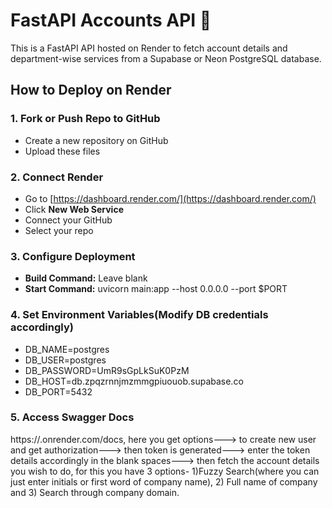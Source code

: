 # FastAPI Accounts API 🚀

This is a FastAPI API hosted on Render to fetch account details and department-wise services from a Supabase or Neon PostgreSQL database.

## How to Deploy on Render

### 1. Fork or Push Repo to GitHub
- Create a new repository on GitHub
- Upload these files

### 2. Connect Render
- Go to [https://dashboard.render.com/](https://dashboard.render.com/)
- Click **New Web Service**
- Connect your GitHub
- Select your repo

### 3. Configure Deployment
- **Build Command:** Leave blank
- **Start Command:**
  uvicorn main:app --host 0.0.0.0 --port $PORT

### 4. Set Environment Variables(Modify DB credentials accordingly)
- DB_NAME=postgres
- DB_USER=postgres
- DB_PASSWORD=UmR9sGpLkSuK0PzM
- DB_HOST=db.zpqzrnnjmzmmgpiuouob.supabase.co
- DB_PORT=5432

### 5. Access Swagger Docs
https://<your-app>.onrender.com/docs, here you get options---> to create new user and get authorization---> then token is generated---> enter the token details accordingly in the blank spaces---> then fetch the account details you wish to do, for this you have 3 options- 1)Fuzzy Search(where you can just enter initials or first word of company name), 2) Full name of company and 3) Search through company domain.
